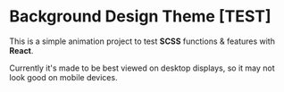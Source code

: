 # Background Design Theme [TEST]

This is a simple animation project to test **SCSS** functions & features with **React**.

Currently it's made to be best viewed on desktop displays, so it may not look good on mobile devices.
